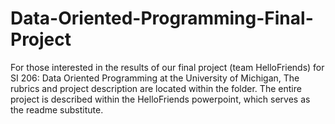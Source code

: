 # Data-Oriented-Programming-Final-Project

For those interested in the results of our final project (team HelloFriends) for SI 206: Data Oriented Programming at the University of Michigan, The rubrics and project description are located within the folder. The entire project is described within the HelloFriends powerpoint, which serves as the readme substitute. 
